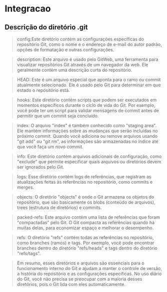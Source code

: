 # Integracao

## Descrição do diretório .git

>config:Este diretório contém as configurações específicas do repositório Git, como o nome e o endereço de e-mail do autor padrão, opções de formatação e outras configurações.

>description: Este arquivo é usado pelo GitWeb, uma ferramenta para visualizar repositórios Git através de um navegador da web. Ele geralmente contém uma descrição curta do repositório.

>HEAD: Este é um arquivo especial que aponta para o ramo ou commit atualmente selecionado. Ele é usado pelo Git para determinar em que estado o repositório está.

>hooks: Este diretório contém scripts que podem ser executados em momentos específicos durante o ciclo de vida do Git. Por exemplo, você pode ter um script para validar mensagens de commit antes de permitir que um commit seja concluído.

>index: O arquivo "index" é também conhecido como "staging area". Ele mantém informações sobre as mudanças que serão incluídas no próximo commit. Quando você adiciona ou remove arquivos usando "git add" ou "git rm", as informações são armazenadas no índice até que você faça um novo commit.

>info: Este diretório contém arquivos adicionais de configuração, como "exclude" que permite especificar quais arquivos ou diretórios devem ser ignorados pelo Git.

>logs: Esse diretório contém logs de referências, que registram as atualizações feitas às referências no repositório, como commits e merges.

>objects: O diretório "objects" é onde o Git armazena os objetos do repositório, que são basicamente os blobs (conteúdo de arquivos), trees (estrutura de diretórios) e commits.

>packed-refs: Este arquivo contém uma lista de referências que foram "compactadas" pelo Git. O Git compacta as referências quando há muitas delas, para economizar espaço e melhorar o desempenho.

>refs: O diretório "refs" contém todas as referências no repositório, como branches (ramos) e tags. Por exemplo, você pode encontrar branches dentro do diretório "refs/heads" e tags dentro do diretório "refs/tags".

>Em resumo, esses diretórios e arquivos são essenciais para o funcionamento interno do Git e ajudam a manter o controle de versão, a história do repositório e as configurações específicas. No uso diário do Git, você não precisa se preocupar com a maioria desses diretórios, pois o Git lida com eles automaticamente.